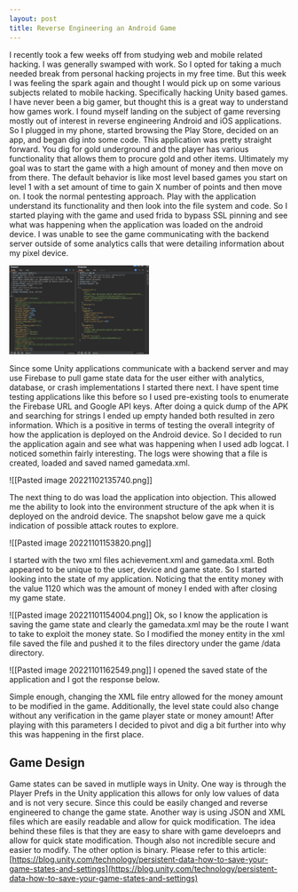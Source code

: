 ```yaml
---
layout: post
title: Reverse Engineering an Android Game
---
```


I recently took a few weeks off from studying web and mobile related hacking. I was generally swamped with work. So I opted for taking a much needed break from personal hacking projects in my free time. But this week I was feeling the spark again and thought I would pick up on some various subjects related to mobile hacking. Specifically hacking Unity based games. I have never been a big gamer, but thought this is a great way to understand how games work.
I found myself landing on the subject of game reversing mostly out of interest in reverse engineering Android and iOS applications. So I plugged in my phone, started browsing the Play Store, decided on an app, and began dig into some code.
This application was pretty straight forward. You dig for gold underground and the player has various functionality that allows them to procure gold and other items. Ultimately my goal was to start the game with a high amount of money and then move on from there.
The default behavior is like most level based games you start on level 1 with a set amount of time to gain X number of points and then move on. I took the normal pentesting approach. Play with the application understand its functionality and then look into the file system and code. So I started playing with the game and used frida to bypass SSL pinning and see what was happening when the application was loaded on the android device. I was unable to see the game communicating with the backend server outside of some analytics calls that were detailing information about my pixel device.

<img src="https://github.com/n0psn0ps/n0psn0ps.github.io/blob/master/assets/burpAds.png?raw=true" width="50%"/>

Since some Unity applications communicate with a backend server and may use Firebase to pull game state data for the user either with analytics, database, or crash implementations I started there next. I have spent time testing applications like this before so I used pre-existing tools to enumerate the Firebase URL and Google API keys. After doing a quick dump of the APK and searching for strings I ended up empty handed both resulted in zero information. Which is a positive in terms of testing the overall integrity of how the application is deployed on the Android device.
So I decided to run the application again and see what was happening when I used adb logcat. I noticed somethin fairly interesting. The logs were showing that a file is created, loaded and saved named gamedata.xml.

![[Pasted image 20221102135740.png]]

The next thing to do was load the application into objection. This allowed me the ability to look into the environment structure of the apk when it is deployed on the android device. The snapshot below gave me a quick indication of possible attack routes to explore.

![[Pasted image 20221101153820.png]]

I started with the two xml files achievement.xml and gamedata.xml. Both appeared to be unique to the user, device and game state. So I started looking into the state of my application. Noticing that the entity money with the value 1120 which was the amount of money I ended with after closing my game state.

![[Pasted image 20221101154004.png]]
Ok, so I know the application is saving the game state and clearly the gamedata.xml may be the route I want to take to exploit the money state.  So I modified the money entity in the xml file saved the file and pushed it to the files directory under the game /data directory.

![[Pasted image 20221101162549.png]]
I opened the saved state of the application and I got the response below.

Simple enough, changing the XML file entry allowed for the money amount to be modified in the game. Additionally, the level state could also change without any verification in the game player state or money amount! After playing with this parameters I decided to pivot and dig a bit further into why this was happening in the first place.

## Game Design 

Game states can be saved in mutliple ways in Unity. One way is through the Player Prefs in the Unity application this allows for only low values of data and is not very secure. Since this could be easily changed and reverse engineered to change the game state. Another way is using JSON and XML files which are easily readable and allow for quick modification. The idea behind these files is that they are easy to share with game develoeprs and allow for quick state modification. Though also not incredible secure and easier to modify. The other option is binary. Please refer to this article:
[https://blog.unity.com/technology/persistent-data-how-to-save-your-game-states-and-settings](https://blog.unity.com/technology/persistent-data-how-to-save-your-game-states-and-settings)
